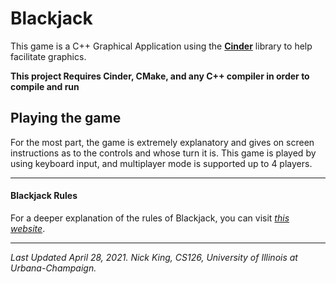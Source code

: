 # Blackjack

This game is a C++ Graphical Application using the [**Cinder**](https://libcinder.org/) library to help facilitate graphics.

**This project Requires Cinder, CMake, and any C++ compiler in order to compile and run**


## Playing the game

For the most part, the game is extremely explanatory and gives on screen instructions as to the controls and whose turn it is.
This game is played by using keyboard input, and multiplayer mode is supported up to 4 players.

------
#### Blackjack Rules

For a deeper explanation of the rules of Blackjack, you can visit [*this website*](https://bicyclecards.com/how-to-play/blackjack/).

-----
*Last Updated April 28, 2021. Nick King, CS126, University of Illinois at Urbana-Champaign.*